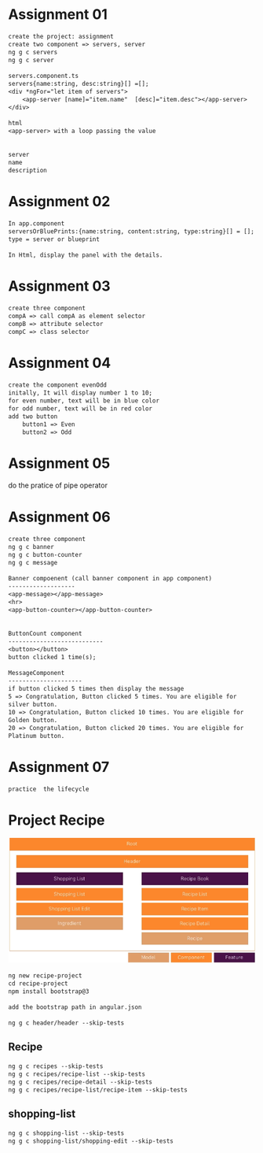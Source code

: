 # Assignment 01
    create the project: assignment
    create two component => servers, server
    ng g c servers
    ng g c server

    servers.component.ts
    servers{name:string, desc:string}[] =[];
    <div *ngFor="let item of servers">
        <app-server [name]="item.name"  [desc]="item.desc"></app-server>
    </div>

    html
    <app-server> with a loop passing the value


    server
    name
    description


# Assignment 02
    In app.component
    serversOrBluePrints:{name:string, content:string, type:string}[] = [];
    type = server or blueprint

    In Html, display the panel with the details.


# Assignment 03
    create three component
    compA => call compA as element selector
    compB => attribute selector
    compC => class selector

# Assignment 04
    create the component evenOdd
    initally, It will display number 1 to 10;
    for even number, text will be in blue color
    for odd number, text will be in red color
    add two button 
        button1 => Even
        button2 => Odd


# Assignment 05
   do the pratice of pipe operator


# Assignment 06
    create three component
    ng g c banner
    ng g c button-counter
    ng g c message

    Banner compoenent (call banner component in app component)
    -------------------
    <app-message></app-message>
    <hr>
    <app-button-counter></app-button-counter>


    ButtonCount component
    ---------------------------
    <button></button>
    button clicked 1 time(s);

    MessageComponent
    ---------------------
    if button clicked 5 times then display the message
    5 => Congratulation, Button clicked 5 times. You are eligible for silver button.
    10 => Congratulation, Button clicked 10 times. You are eligible for Golden button.
    20 => Congratulation, Button clicked 20 times. You are eligible for Platinum button.

# Assignment 07
    practice  the lifecycle 
    


# Project Recipe
![Project Structure](./assests/recipe_project.png)

    ng new recipe-project
    cd recipe-project
    npm install bootstrap@3

    add the bootstrap path in angular.json

    ng g c header/header --skip-tests

## Recipe

    ng g c recipes --skip-tests
    ng g c recipes/recipe-list --skip-tests
    ng g c recipes/recipe-detail --skip-tests
    ng g c recipes/recipe-list/recipe-item --skip-tests

## shopping-list
    ng g c shopping-list --skip-tests
    ng g c shopping-list/shopping-edit --skip-tests


